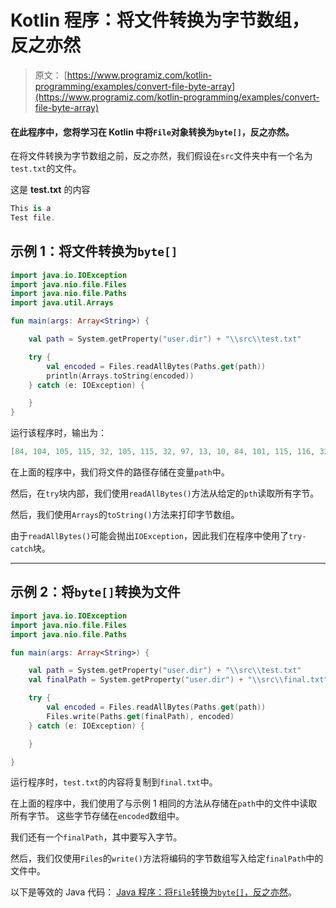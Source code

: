 # Kotlin 程序：将文件转换为字节数组，反之亦然

> 原文： [https://www.programiz.com/kotlin-programming/examples/convert-file-byte-array](https://www.programiz.com/kotlin-programming/examples/convert-file-byte-array)

#### 在此程序中，您将学习在 Kotlin 中将`File`对象转换为`byte[]`，反之亦然。

在将文件转换为字节数组之前，反之亦然，我们假设在`src`文件夹中有一个名为`test.txt`的文件。

这是 **test.txt** 的内容

```kt
This is a
Test file.
```

## 示例 1：将文件转换为`byte[]`

```kt
import java.io.IOException
import java.nio.file.Files
import java.nio.file.Paths
import java.util.Arrays

fun main(args: Array<String>) {

    val path = System.getProperty("user.dir") + "\\src\\test.txt"

    try {
        val encoded = Files.readAllBytes(Paths.get(path))
        println(Arrays.toString(encoded))
    } catch (e: IOException) {

    }
}
```

运行该程序时，输出为：

```kt
[84, 104, 105, 115, 32, 105, 115, 32, 97, 13, 10, 84, 101, 115, 116, 32, 102, 105, 108, 101, 46]
```

在上面的程序中，我们将文件的路径存储在变量`path`中。

然后，在`try`块内部，我们使用`readAllBytes()`方法从给定的`pth`读取所有字节。

然后，我们使用`Arrays`的`toString()`方法来打印字节数组。

由于`readAllBytes()`可能会抛出`IOException`，因此我们在程序中使用了`try-catch`块。

* * *

## 示例 2：将`byte[]`转换为文件

```kt
import java.io.IOException
import java.nio.file.Files
import java.nio.file.Paths

fun main(args: Array<String>) {

    val path = System.getProperty("user.dir") + "\\src\\test.txt"
    val finalPath = System.getProperty("user.dir") + "\\src\\final.txt"

    try {
        val encoded = Files.readAllBytes(Paths.get(path))
        Files.write(Paths.get(finalPath), encoded)
    } catch (e: IOException) {

    }

} 
```

运行程序时，`test.txt`的内容将复制到`final.txt`中。

在上面的程序中，我们使用了与示例 1 相同的方法从存储在`path`中的文件中读取所有字节。 这些字节存储在`encoded`数组中。

我们还有一个`finalPath`，其中要写入字节。

然后，我们仅使用`Files`的`write()`方法将编码的字节数组写入给定`finalPath`中的文件中。

以下是等效的 Java 代码： [Java 程序：将`File`转换为`byte[]`，反之亦然](/java-programming/examples/convert-file-byte-array "Java program to convert File to byte[] and vice-versa")。